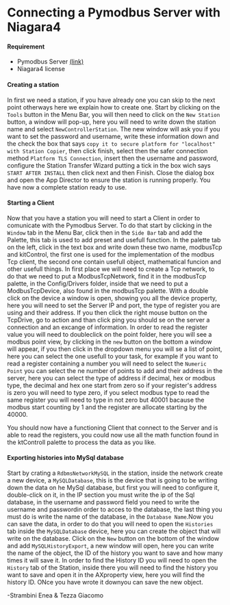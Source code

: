 # Connecting a Pymodbus Server with Niagara4

#### Requirement

- Pymodbus Server [(link)](https://github.com/strambinienea/RaspberryPymodbus/blob/master/GUIDE.md "Link to our guide")
- Niagara4 license

#### Creating a station
In first we need a station, if you have already one you can skip to the next point otherways here we explain how to create one.
Start by clicking on the `Tools` button in the Menu Bar, you will then need to click on the `New Station` button, a window will pop-up, here you will need to write down the station name and select `NewControllerStation`. 
The new window will ask you if you want to set the password and username, write these information down and the check the box that says `copy it to secure platform for "localhost" with Station Copier`, then click finish, select then the safer connection method `Platform TLS Connection`, insert then the username and password, configure the Station Transfer Wizard putting a tick in the box wich says `START AFTER INSTALL` then click next and then Finish.
Close the dialog box and open the App Director to ensure the station is running properly. You have now a complete station ready to use.

#### Starting a Client
Now that you have a station you will need to start a Client in order to comunicate with the Pymodbus Server. To do that start by clicking in the `Window` tab in the Menu Bar, click then in the `Side Bar` tab and add the Palette, this tab is used to add preset and usefull function. In the palette tab on the left, click in the text box and write down these two name, modbusTcp and kitControl, the first one is used for the implementation of the modbus Tcp client, the second one contain usefull object, mathematical funcion and other usefull things. In first place we will need to create a Tcp network, to do that we need to put a ModbusTcpNetwork, find it in the modbusTcp palette, in the Config/Drivers folder, inside that we need to put a ModbusTcpDevice, also found in the modbusTcp palette. With a double click on the device a window is open, showing you all the device property, here you will need to set the Server IP and port, the type of register you are using and their address. If you then click the right mouse button on the TcpDrive, go to action and than click ping you should se on the server a connection and an excange of information.
In order to read the register value you will need to doubleclick on the point folder, here you will see a modbus point view, by clicking in the `new` button on the bottom a window will appear, if you then click in the dropdown menu you will se a list of point, here you can select the one usefull to your task, for example if you want to read a register containing a number you will need to select the `Numeric Point` you can select the ne number of points to add and their address in the server, here you can select the type of address if decimal, hex or modbus type, the decimal and hex one start from zero so if your register's address is zero you will need to type zero, if you select modbus type to read the same register you will need to type in not zero but  40001 bacause the modbus start counting by 1 and the register are allocate starting by the 40000.

You should now have a functioning Client that connect to the Server and is able to read the registers, you could now use all the math function found in the ktControll palette to process the data as you like.

#### Exporting histories into MySql database
Start by crating a `RdbmsNetworkMySQL` in the station, inside the network create a new device, a `MySQLDatabase`, this is the device that is going to be writing down the data on he MySql database, but first you will need to configure it, double-click on it, in the IP section you must write the ip of the Sql database, in the username and password field you need to write the username and passwordin order to acces to the database, the last thing you must do is write the name of the database, in the `Database Name`.Now you can save the data, in order to do that you will need to open the `Histories` tab inside the `MySQLDatabase` device, here you can create the object that will write on the database. Click on the `New` button on the bottom of the window and add `MySQLHistoryExport`, a new window will open, here you can write the name of the object, the ID of the history you want to save and how many times it will save it. In order to find the History ID you will need to open the `History` tab of the Station, inside there you will need to find the history you want to save and open it in the AXproperty view, here you will find the history ID. ONce you have wrote it downyou can save the new object. 


-Strambini Enea & Tezza Giacomo
